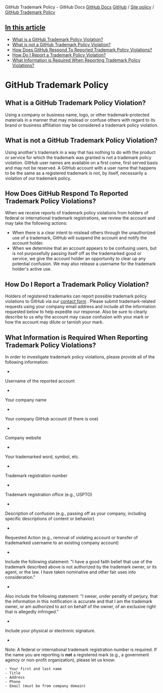 GitHub Trademark Policy - GitHub Docs
[GitHub Docs](/en)
[GitHub](/en/github)
/
[Site policy](/en/github/site-policy)
/
[GitHub Trademark Policy](/en/github/site-policy/github-trademark-policy)

## [In this article](#in-this-article)
- [What is a GitHub Trademark Policy Violation?](#what-is-a-github-trademark-policy-violation)
- [What is not a GitHub Trademark Policy Violation?](#what-is-not-a-github-trademark-policy-violation)
- [How Does GitHub Respond To Reported Trademark Policy Violations?](#how-does-github-respond-to-reported-trademark-policy-violations)
- [How Do I Report a Trademark Policy Violation?](#how-do-i-report-a-trademark-policy-violation)
- [What Information is Required When Reporting Trademark Policy Violations?](#what-information-is-required-when-reporting-trademark-policy-violations)

# GitHub Trademark Policy

## What is a GitHub Trademark Policy Violation?

Using a company or business name, logo, or other trademark-protected materials in a manner that may mislead or confuse others with regard to its brand or business affiliation may be considered a trademark policy violation.

## What is not a GitHub Trademark Policy Violation?

Using another's trademark in a way that has nothing to do with the product or service for which the trademark was granted is not a trademark policy violation. GitHub user names are available on a first come, first served basis and may not be reserved. A GitHub account with a user name that happens to be the same as a registered trademark is not, by itself, necessarily a violation of our trademark policy.

## How Does GitHub Respond To Reported Trademark Policy Violations?

When we receive reports of trademark policy violations from holders of federal or international trademark registrations, we review the account and may take the following actions:

- When there is a clear intent to mislead others through the unauthorized use of a trademark, GitHub will suspend the account and notify the account holder.
- When we determine that an account appears to be confusing users, but is not purposefully passing itself off as the trademarked good or service, we give the account holder an opportunity to clear up any potential confusion. We may also release a username for the trademark holder's active use.

## How Do I Report a Trademark Policy Violation?

Holders of registered trademarks can report possible trademark policy violations to GitHub via our
[contact form](https://support.github.com/contact?tags=docs-trademark)
. Please submit trademark-related requests using your company email address and include all the information requested below to help expedite our response. Also be sure to clearly describe to us why the account may cause confusion with your mark or how the account may dilute or tarnish your mark.

## What Information is Required When Reporting Trademark Policy Violations?

In order to investigate trademark policy violations, please provide all of the following information:

-
Username of the reported account

-
Your company name

-
Your company GitHub account (if there is one)

-
Company website

-
Your trademarked word, symbol, etc.

-
Trademark registration number

-
Trademark registration office (e.g., USPTO)

-
Description of confusion (e.g., passing off as your company, including specific descriptions of content or behavior)

-
Requested Action (e.g., removal of violating account or transfer of trademarked username to an existing company account)

-
Include the following statement: "I have a good faith belief that use of the trademark described above is not authorized by the trademark owner, or its agent, or the law. I have taken nominative and other fair uses into consideration."

-
Also include the following statement: "I swear, under penalty of perjury, that the information in this notification is accurate and that I am the trademark owner, or am authorized to act on behalf of the owner, of an exclusive right that is allegedly infringed."

-
Include your physical or electronic signature.

-
Note: A federal or international trademark registration number is required. If the name you are reporting is
**not**
a registered mark (e.g., a government agency or non-profit organization), please let us know:

	- Your first and last name
	- Title
	- Address
	- Phone
	- Email (must be from company domain)
